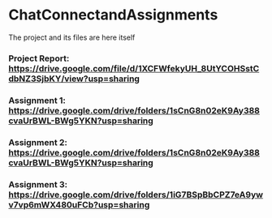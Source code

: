 # ChatConnectandAssignments

The project and its files are here itself

### Project Report: https://drive.google.com/file/d/1XCFWfekyUH_8UtYCOHSstCdbNZ3SjbKY/view?usp=sharing
### Assignment 1: https://drive.google.com/drive/folders/1sCnG8n02eK9Ay388cvaUrBWL-BWg5YKN?usp=sharing
### Assignment 2: https://drive.google.com/drive/folders/1sCnG8n02eK9Ay388cvaUrBWL-BWg5YKN?usp=sharing
### Assignment 3: https://drive.google.com/drive/folders/1iG7BSpBbCPZ7eA9ywv7vp6mWX480uFCb?usp=sharing



